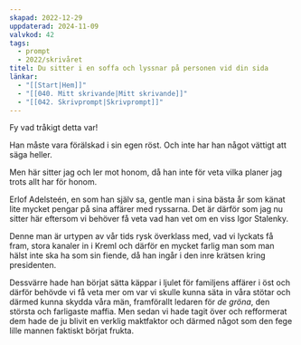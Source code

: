 ```yaml
---
skapad: 2022-12-29
uppdaterad: 2024-11-09
valvkod: 42
tags:
  - prompt
  - 2022/skrivåret
titel: Du sitter i en soffa och lyssnar på personen vid din sida
länkar:
  - "[[Start|Hem]]"
  - "[[040. Mitt skrivande|Mitt skrivande]]"
  - "[[042. Skrivprompt|Skrivprompt]]"
---
```

Fy vad tråkigt detta var!

Han måste vara förälskad i sin egen röst. Och inte har han något vättigt att säga heller.

Men här sitter jag och ler mot honom, då han inte för veta vilka planer jag trots allt har för honom.

Erlof Adelsteén, en som han själv sa, gentle man i sina bästa år som känat lite mycket pengar på sina affärer med ryssarna. Det är därför som jag nu sitter här eftersom vi behöver få veta vad han vet om en viss Igor Stalenky.

Denne man är urtypen av vår tids rysk överklass med, vad vi lyckats få fram, stora kanaler in i Kreml och därför en mycket farlig man som man hälst inte ska ha som sin fiende, då han ingår i den inre krätsen kring presidenten.

Dessvärre hade han börjat sätta käppar i ljulet för familjens affärer  i öst och därför behövde vi få veta mer om var vi skulle kunna säta in våra stötar och därmed kunna skydda våra män, framförallt ledaren för *de gröna*, den största och farligaste maffia. Men sedan vi hade tagit över och refformerat dem hade de ju blivit en verklig maktfaktor och därmed något som den fege lille mannen faktiskt börjat frukta.